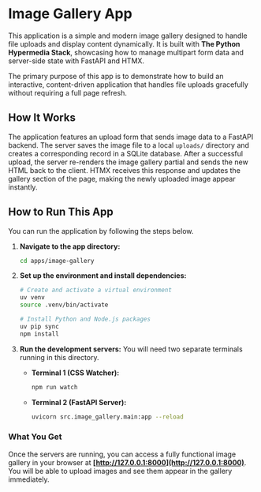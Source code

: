 # Image Gallery App

This application is a simple and modern image gallery designed to handle file uploads and display content dynamically. It is built with **The Python Hypermedia Stack**, showcasing how to manage multipart form data and server-side state with FastAPI and HTMX.

The primary purpose of this app is to demonstrate how to build an interactive, content-driven application that handles file uploads gracefully without requiring a full page refresh.

## How It Works

The application features an upload form that sends image data to a FastAPI backend. The server saves the image file to a local `uploads/` directory and creates a corresponding record in a SQLite database. After a successful upload, the server re-renders the image gallery partial and sends the new HTML back to the client. HTMX receives this response and updates the gallery section of the page, making the newly uploaded image appear instantly.

## How to Run This App

You can run the application by following the steps below.

1.  **Navigate to the app directory:**
    ```bash
    cd apps/image-gallery
    ```

2.  **Set up the environment and install dependencies:**
    ```bash
    # Create and activate a virtual environment
    uv venv
    source .venv/bin/activate

    # Install Python and Node.js packages
    uv pip sync
    npm install
    ```

3.  **Run the development servers:**
    You will need two separate terminals running in this directory.

    *   **Terminal 1 (CSS Watcher):**
        ```bash
        npm run watch
        ```
    *   **Terminal 2 (FastAPI Server):**
        ```bash
        uvicorn src.image_gallery.main:app --reload
        ```

### What You Get

Once the servers are running, you can access a fully functional image gallery in your browser at **[http://127.0.0.1:8000](http://127.0.0.1:8000)**. You will be able to upload images and see them appear in the gallery immediately.